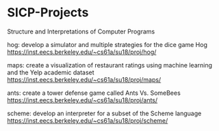 # SICP-Projects
Structure and Interpretations of Computer Programs 

hog:  develop a simulator and multiple strategies for the dice game Hog
https://inst.eecs.berkeley.edu/~cs61a/su18/proj/hog/

maps: create a visualization of restaurant ratings using machine learning and the Yelp academic dataset
https://inst.eecs.berkeley.edu/~cs61a/su18/proj/maps/

ants: create a tower defense game called Ants Vs. SomeBees               
https://inst.eecs.berkeley.edu/~cs61a/su18/proj/ants/

scheme: develop an interpreter for a subset of the Scheme language
https://inst.eecs.berkeley.edu/~cs61a/su18/proj/scheme/
